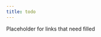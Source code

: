 ```yaml
---
title: todo
---
```


Placeholder for links that need filled

<!-- 

Priority ideas
- GUID, CQS, and breaking db-driven identity
- Aliases for domain modelling

Emergency ideas
- critical thinking / learning tools that I listed for Jack
- Test API with Jest
- Mentoring pivot, work in system then summarize essence of the work done / problem solved. 
  - Self-directed, starts concrete and abstract comes later (versus starting with topic discussion and demonstration), does still require distilling essence though, have to live with code you made, NDA friendly
  - Better milestones. Not trying to master a full concept, which is broad and many-faceted. End is when you're happy with the code.
  - Seems obvious in retrospect. 
    - I would have defaulted to pairing w/o an NDA. This has less shared context, but is better in many ways. I'm limited in what solutions I can offer even if I want to. The student must take greater ownership and also has to think about the essence of what they did (link to summarizing?). In pairing, you'd have to be intentional about pausing to summarize and distill any learnings.
- useful randomness methods for in .NET 8 https://learn.microsoft.com/en-us/dotnet/core/whats-new/dotnet-8#methods-for-working-with-randomness. Implemented these myself too many times
- Interested to see where C# will go with these AOP features https://learn.microsoft.com/en-us/dotnet/csharp/whats-new/csharp-12#interceptors. Personally, I no longer see meta-programming based AOP as especially desirable. A good dependency inversion strategy achieves much of the value. Though, this could centralize some rather deterministic situations like authorization or logging decorators.
  - should investigate more before writing about it https://github.com/dotnet/roslyn/blob/main/docs/features/interceptors.md
  - DI libraries like CastleWindsor have had proxies for a long time, and SourceGenerators enabled some of this to become compile-time reflection-based, but I haven't seen much adoption of dynamic AOP-style decorators. 
  - Curious what their motivations are

backup idea queue
- FsCheck saga
  - better understanding delegates (target issue) 
- try to make some incremental duck examples?? (demonstrate working through a duck? maybe skip through several stages to show techniques/questions applied at those stages)
- OCP Q&A add-on post
- Explore https://en.wikipedia.org/wiki/Bloom%27s_taxonomy and https://blog.edmentum.com/webb%E2%80%99s-depth-knowledge-framework-basics as a means of more effective/intentional question asking
- Standards over control? 
  - I think I want more application with this before I give it a dedicated post
  - flow over prediction related to distributed architecture over central planning (might have more info in my Scaling Architecture Conversationally notes) -> Decentralized decision making means faster feedback loops, greater scalability. 
  - Refine the guardrails/SOP over controling specifics. Not easy though.
- Elm
  - Values win again. Simpler Hot reload due to composed state. Don't need to go deep into tooling chain. It's attainable mostly at the level we normally program at.
  - Comparing elm to transition away from OO because distributed state is hard to manage (Code that Fits ch 13 p 259)
    - "Object-oriented composition tends to focus on composing side effects together... this style of composition relies heavily on nesting objects in other objects, or side effects in other side effects. Since your goal should be code that fits in your head, this is a problem"
    - Essentially, side-effects are implicit coupling. When you compose code with side-effects, you have to remember all of those side-effects
    - So... how exactly does this apply back to Elm. I suppose we've seen the rise of redux, which is basically elm but the state is global. Parts of the UI will often que from shared signals. One way to deal with it is the global redux way, but then you have global data and you never know what all depends on something. It makes trimability a nightmare. Elm, on the otherhand, each component declares only what state it needs. It's parents are responsible for getting it the proper state, and so on. The child state is transparent to the parent, but not vice-versa.
    - Q: does this end up being like a bad version of constructor injection, where dependencies are percolated through the whole stack.
      - honestly, I don't have the experience yet to be sure, but it feels like "what's really different?". While I haven't extensively used an elm-like approach, I have gone to great lengths to create reusable components, which means they need to be provided state by their composing context. Yes, this involved some extra data mapping and configuration, but good [open-closed components](../posts/Open-Closed-by-Example/2023-03-02-2-OCP-callbacks.md) quickly pay back the value in spades. Components can be resused far more diversely, which leads to less duplicated work and faster development. There isn't really more data passing with Elm. The difference is more the consistency of state and that it goes all the way up. Child components are expected to not have any hidden statefulness, given the same data they'll always produce the same result. This means you don't get into funky states by mutating internal data. And, because this consistency (purity really) goes all the way up, the whole application can have it's state set or observed or persisted all at once 
      - probably give example of lots of state flags in a component (perhaps a form with states like isValid)
  - (maybe) elm state as CRDTs?
- Async vs Sync another reason to keep system as pure as possible
  - did a big deep dive on multi-threading best practices and performance gotchas. Two bits that stood out where that async IO can be much faster in aggregate. Separately, sync and async callchains shouldn't be mixed. Pure functions don't really matter though. They're already perfectly parallelizable and can be called safely without blocking in a sync or async environment. Distributed state will lead to distributed IO, which will pull your whole application into async and overall increase complexity. But, if you keep many functions pure, then a larger part of your app is indifferent to the execution context and such decisions can be relatively centralized. Check out functional-core architecture [link to Mark Seemann post of some kind]
  - probably need to explain purity, again 

Longer-form 
- NOTE: don't try tackling these as one great series. I think it'll be easier to tackle them as individual posts (maybe give them a tag or a retroactive series so people can work through the similar posts)
- What's your duck process applied to construction process in concrete technique demonstrations (probably many posts)
  - interpolation (via logs, commenting, breakpoints, etc)
  - NOTE: perhaps some of these examples follow SPEAC so we can also show that in these examples too. Possibly as a driver of sorts (inconsistent level of abstraction / reads smoothly, implementation-specific concerns in signature, need to add an alternative implementation, etc)
  - a Driver-based loop (namely with tests, then some refactorings)
  - Dealing with some legacy code (strangler and related) -> a multi-phase refactor is a sort of hypothesis about what would make a better shape/api/factoring and then you give it a limited trial without turning everthing over 
  - remember to tie things back to test-hypothesis and increments

Tags to consolidate
- Language Design, Language Properties, Languages, Language Features, Programming Langauges
- Design, Software Design
  - maybe also: Design Theory, Design Thinking, Design Patterns, Design Principles, Design process
- System structure, Program Structure, maybe Project Structure
- process 
-->
